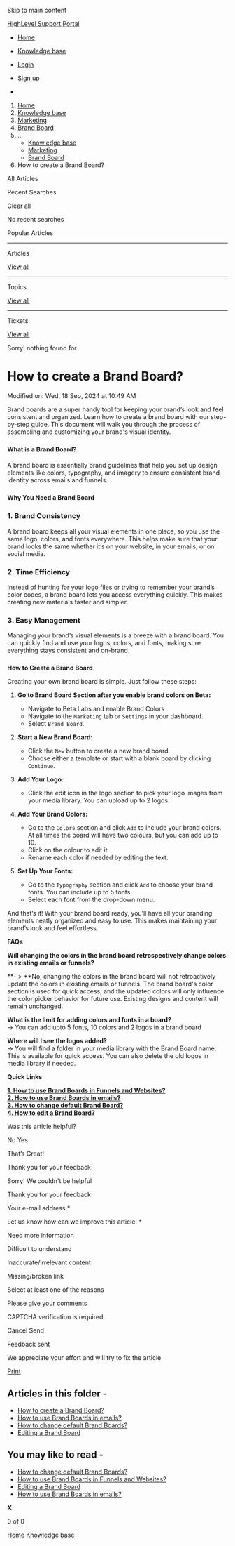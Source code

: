 Skip to main content

[ HighLevel Support Portal ](https://help.gohighlevel.com)

  * [ Home ](/support/home)
  * [ Knowledge base ](/support/solutions)

  * [Login](/support/login)
  * [Sign up](/support/signup)
  * 

  1. [Home](/support/home)
  2. [Knowledge base](/support/solutions)
  3. [Marketing](/support/solutions/48000449565)
  4. [Brand Board](/support/solutions/folders/155000000593)
  5. ... 
     * [Knowledge base](/support/solutions)
     * [Marketing](/support/solutions/48000449565)
     * [Brand Board](/support/solutions/folders/155000000593)
  6. How to create a Brand Board?

All  Articles 

Recent Searches

Clear all

No recent searches

Popular Articles

* * *

Articles

[View all](/support/search/solutions)

* * *

Topics

[View all](/support/search/topics)

* * *

Tickets

[View all](/support/search/tickets)

Sorry! nothing found for   

# How to create a Brand Board?

Modified on: Wed, 18 Sep, 2024 at 10:49 AM

Brand boards are a super handy tool for keeping your brand’s look and feel consistent and organized. Learn how to create a brand board with our step-by-step guide. This document will walk you through the process of assembling and customizing your brand's visual identity.

###   
**What is a Brand Board?**

####   
A brand board is essentially brand guidelines that help you set up design elements like colors, typography, and imagery to ensure consistent brand identity across emails and funnels.

###   
**Why You Need a Brand Board**

### 1\. **Brand Consistency**

A brand board keeps all your visual elements in one place, so you use the same logo, colors, and fonts everywhere. This helps make sure that your brand looks the same whether it’s on your website, in your emails, or on social media.

### 2\. **Time Efficiency**

Instead of hunting for your logo files or trying to remember your brand’s color codes, a brand board lets you access everything quickly. This makes creating new materials faster and simpler.

### 3\. **Easy Management**

Managing your brand’s visual elements is a breeze with a brand board. You can quickly find and use your logos, colors, and fonts, making sure everything stays consistent and on-brand.

###   
**How to Create a Brand Board**

Creating your own brand board is simple. Just follow these steps:

  1. **Go to Brand Board Section after you enable brand colors on Beta:**

     * Navigate to Beta Labs and enable Brand Colors
     * Navigate to the `Marketing` tab or `Settings` in your dashboard.
     * Select `Brand Board`.
  2. **Start a New Brand Board:**

     * Click the `New` button to create a new brand board.
     * Choose either a template or start with a blank board by clicking `Continue`.
  3. **Add Your Logo:**

     * Click the edit icon in the logo section to pick your logo images from your media library. You can upload up to 2 logos.
  4. **Add Your Brand Colors:**

     * Go to the `Colors` section and click `Add` to include your brand colors. At all times the board will have two colours, but you can add up to 10.
     * Click on the colour to edit it
     * Rename each color if needed by editing the text.
  5. **Set Up Your Fonts:**

     * Go to the `Typography` section and click `Add` to choose your brand fonts. You can include up to 5 fonts.
     * Select each font from the drop-down menu.

And that’s it! With your brand board ready, you’ll have all your branding elements neatly organized and easy to use. This makes maintaining your brand’s look and feel effortless.  

**FAQs**  

**Will changing the colors in the brand board retrospectively change colors in existing emails or funnels?**

**- > **No, changing the colors in the brand board will not retroactively update the colors in existing emails or funnels. The brand board's color section is used for quick access, and the updated colors will only influence the color picker behavior for future use. Existing designs and content will remain unchanged.  
  
**What is the limit for adding colors and fonts in a board?**  
-> You can add upto 5 fonts, 10 colors and 2 logos in a brand board  
  
**Where will I see the logos added?**  
-> You will find a folder in your media library with the Brand Board name. This is available for quick access. You can also delete the old logos in media library if needed.  

**Quick Links**  
  
**[](https://help.gohighlevel.com/a/solutions/articles/155000003138?portalId=48000045315)[1\. How to use Brand Boards in Funnels and Websites?](https://help.gohighlevel.com/a/solutions/articles/155000003136?portalId=48000045315)  
**[2\. How to use Brand Boards in emails?](https://help.gohighlevel.com/a/solutions/articles/155000003137?portalId=48000045315)**  
**[3\. How to change default Brand Board?](https://help.gohighlevel.com/a/solutions/articles/155000003138?portalId=48000045315)**  
**[4\. How to edit a Brand Board?](https://help.gohighlevel.com/a/solutions/articles/155000003145?portalId=48000045315)****

Was this article helpful?

No  Yes 

That’s Great!

Thank you for your feedback

Sorry! We couldn't be helpful

Thank you for your feedback

Your e-mail address *

Let us know how can we improve this article! *

Need more information 

Difficult to understand 

Inaccurate/irrelevant content 

Missing/broken link 

Select at least one of the reasons 

Please give your comments 

CAPTCHA verification is required. 

Cancel  Send 

Feedback sent

We appreciate your effort and will try to fix the article

[Print](javascript:print\(\))

## Articles in this folder -

  * [How to create a Brand Board?](/support/solutions/articles/155000003136-how-to-create-a-brand-board-)
  * [How to use Brand Boards in emails?](/support/solutions/articles/155000003137-how-to-use-brand-boards-in-emails-)
  * [How to change default Brand Boards?](/support/solutions/articles/155000003138-how-to-change-default-brand-boards-)
  * [Editing a Brand Board](/support/solutions/articles/155000003145-editing-a-brand-board)

## You may like to read -

  * [How to change default Brand Boards?](/support/solutions/articles/155000003138-how-to-change-default-brand-boards-)
  * [How to use Brand Boards in Funnels and Websites?](/support/solutions/articles/155000003231-how-to-use-brand-boards-in-funnels-and-websites-)
  * [Editing a Brand Board](/support/solutions/articles/155000003145-editing-a-brand-board)
  * [How to use Brand Boards in emails?](/support/solutions/articles/155000003137-how-to-use-brand-boards-in-emails-)

**X**

0 of 0 []()

[Home](/support/home) [Knowledge base](/support/solutions)
